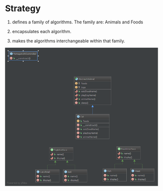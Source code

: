 Strategy
====================


1. defines a family of algorithms.
The family are: Animals and Foods

2. encapsulates each algorithm.
3. makes the algorithms interchangeable within that family.

![strategy diagram](diagram.png?raw=true "strategy diagram")



